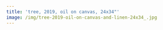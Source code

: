 ```yaml
---
title: 'tree, 2019, oil on canvas, 24x34"'
image: /img/tree-2019-oil-on-canvas-and-linen-24x34_.jpg
---
```


